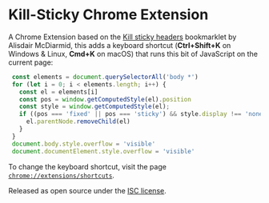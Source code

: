 # Kill-Sticky Chrome Extension

A Chrome Extension based on the [Kill sticky headers](https://alisdair.mcdiarmid.org/kill-sticky-headers/) bookmarklet by Alisdair McDiarmid, this adds a keyboard shortcut (**Ctrl+Shift+K** on Windows & Linux, **Cmd+K** on macOS) that runs this bit of JavaScript on the current page:

```js
 const elements = document.querySelectorAll('body *')
 for (let i = 0; i < elements.length; i++) {
   const el = elements[i]
   const pos = window.getComputedStyle(el).position
   const style = window.getComputedStyle(el);
   if ((pos === 'fixed' || pos === 'sticky') && style.display !== 'none') {
     el.parentNode.removeChild(el)
   }
 }
 document.body.style.overflow = 'visible'
 document.documentElement.style.overflow = 'visible'
```

To change the keyboard shortcut, visit the page [`chrome://extensions/shortcuts`](chrome://extensions/shortcuts).

Released as open source under the [ISC license](LICENSE).
